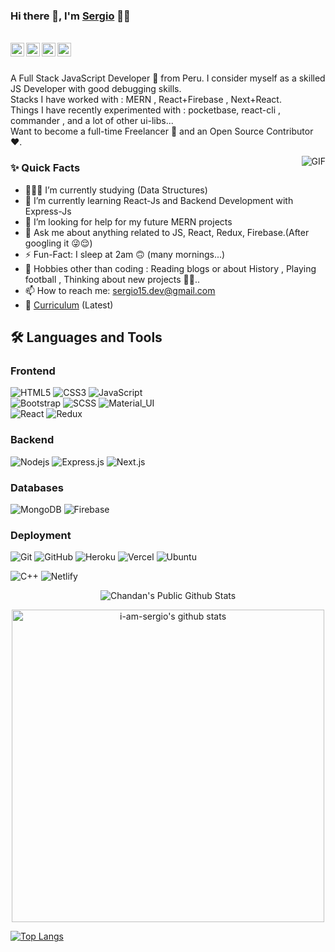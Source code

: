 ### Hi there 👋, I'm [Sergio](https://github.com/i-am-sergio) 👨‍💻

<br/>

<a href="https://www.linkedin.com/in/aman-atg/">
  <img align="left" alt="Aman's Linkedin" width="22px" src="https://cdn.jsdelivr.net/npm/simple-icons@v3/icons/linkedin.svg" />
</a>

<a href="https://t.me/amanatg0">
  <img align="left" alt="Aman's Telegram" width="22px" src="https://cdn.jsdelivr.net/npm/simple-icons@v3/icons/telegram.svg" />
</a>

<a href="https://twitter.com/aman_atg">
  <img align="left" alt="Aman Ansari | Twitter" width="22px" src="https://cdn.jsdelivr.net/npm/simple-icons@v3/icons/twitter.svg" />
</a>

<a href="mailto:sergio15.dev@gmail.com">
  <img align="left" alt="Aman's Email" width="22px" src="https://cdn.jsdelivr.net/npm/simple-icons@v3/icons/gmail.svg" />
</a>


<br />
<br/>

<p>
A Full Stack JavaScript Developer 🚀 from Peru. I consider myself as a skilled JS Developer with good debugging skills.
<br/>
Stacks I have worked with : MERN , React+Firebase , Next+React.
<br/>  
Things I have recently experimented with : pocketbase, react-cli , commander , and a lot of other ui-libs...
<br/>
Want to become a full-time Freelancer 💸 and an Open Source Contributor ❤️.
</p>

<img align="right" alt="GIF" src="https://media.giphy.com/media/MC6eSuC3yypCU/giphy.gif" />
  
### ✨ Quick Facts

- 👨🏽‍💻 I’m currently studying (Data Structures)
- 🌱 I’m currently learning React-Js and Backend Development with Express-Js
- 🤔 I’m looking for help for my future MERN projects
- 💬 Ask me about anything related to JS, React, Redux, Firebase.(After googling it 😜😌)
- ⚡️ Fun-Fact: I sleep at 2am 🙃 (many mornings...)
- 🎿 Hobbies other than coding : Reading blogs or about History , Playing football , Thinking about new projects 🤔🤖..
- 📫 How to reach me: sergio15.dev@gmail.com
- 📝 [Curriculum](#) (Latest)

## 🛠️ Languages and Tools

### Frontend
![HTML5](https://img.shields.io/badge/-HTML5-black?style=flat-square&logo=html5&logoColor=white)
![CSS3](https://img.shields.io/badge/-CSS3-black?style=flat-square&logo=css3)
![JavaScript](https://img.shields.io/badge/-JavaScript-black?style=flat-square&logo=javascript) <br>
![Bootstrap](https://img.shields.io/badge/-Bootstrap-black?style=flat-square&logo=bootstrap)
![SCSS](https://img.shields.io/badge/-SCSS-black?style=flat-square&logo=SASS)
![Material_UI](https://img.shields.io/badge/-Material_UI-black?style=flat-square&logo=material-ui) <br>
![React](https://img.shields.io/badge/-React-black?style=flat-square&logo=react)
![Redux](https://img.shields.io/badge/-Redux-black?style=flat-square&logo=Redux)

### Backend
![Nodejs](https://img.shields.io/badge/-Nodejs-black?style=flat-square&logo=Node.js)
![Express.js](https://img.shields.io/badge/-Express-black?style=flat-square&logo=expressjs)
![Next.js](https://img.shields.io/badge/-Next-black?style=flat-square&logo=Next.js)

### Databases
![MongoDB](https://img.shields.io/badge/-MongoDB-black?style=flat-square&logo=mongodb)
![Firebase](https://img.shields.io/badge/-Firebase-black?style=flat-square&logo=Firebase)

### Deployment
![Git](https://img.shields.io/badge/-Git-black?style=flat-square&logo=git)
![GitHub](https://img.shields.io/badge/-GitHub-black?style=flat-square&logo=github)
![Heroku](https://img.shields.io/badge/-Heroku-black?style=flat-square&logo=heroku)
![Vercel](https://img.shields.io/badge/-Vercel-black?style=flat-square&logo=vercel)
![Ubuntu](https://img.shields.io/badge/-Ubuntu-black?style=flat-square&logo=ubuntu)



![C++](https://img.shields.io/badge/-C-black?style=flat-square&logo=c)
![Netlify](https://img.shields.io/badge/-Netlify-black?style=flat-square&logo=netlify)


<p align="center">
<img align="center" src="https://github-readme-stats.vercel.app/api?username=i-am-sergio&show_icons=true&title_color=fff&icon_color=109eff&text_color=9f9f9f&bg_color=302b2d" alt="Chandan's Public Github Stats">
</p>  

<p align="center">
<img width="500" height="auto" align="center" alt="i-am-sergio's github stats" 
         src="https://github-readme-stats.vercel.app/api?username=i-am-sergio&show_icons=true&theme=algolia&count_private=true" />
</p>


 [![Top Langs](https://github-readme-stats.vercel.app/api/top-langs/?username=i-am-sergio&layout=compact&theme=merko)](https://github.com/anuraghazra/github-readme-stats)

 





